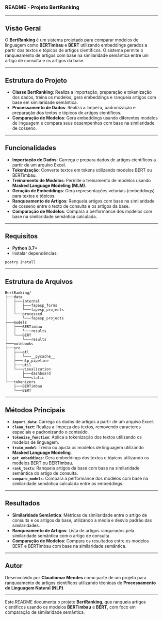 ### README - Projeto BertRanking

---

## Visão Geral

O **BertRanking** é um sistema projetado para comparar modelos de linguagem como **BERTimbau** e **BERT** utilizando embeddings gerados a partir dos textos e tópicos de artigos científicos. O sistema permite o ranqueamento de artigos com base na similaridade semântica entre um artigo de consulta e os artigos da base.

---

## Estrutura do Projeto

- **Classe BertRanking**: Realiza a importação, preparação e tokenização dos dados, treina os modelos, gera embeddings e ranqueia artigos com base em similaridade semântica.
- **Processamento de Dados**: Realiza a limpeza, padronização e preparação dos textos e tópicos de artigos científicos.
- **Comparação de Modelos**: Gera embeddings usando diferentes modelos de linguagem e compara seus desempenhos com base na similaridade de cosseno.

---

## Funcionalidades

- **Importação de Dados**: Carrega e prepara dados de artigos científicos a partir de um arquivo Excel.
- **Tokenização**: Converte textos em tokens utilizando modelos BERT ou BERTimbau.
- **Treinamento de Modelos**: Permite o treinamento de modelos usando **Masked Language Modeling (MLM)**.
- **Geração de Embeddings**: Gera representações vetoriais (embeddings) para textos e tópicos.
- **Ranqueamento de Artigos**: Ranqueia artigos com base na similaridade de cosseno entre o texto de consulta e os artigos da base.
- **Comparação de Modelos**: Compara a performance dos modelos com base na similaridade semântica calculada.

---

## Requisitos

- **Python 3.7+**
- Instalar dependências:

```bash
poetry install
```

---

## Estrutura de Arquivos

```
BertRanking/
├───data
│   ├───internal
│   │   ├───fapesp_forms
│   │   └───fapesp_projects
│   └───processed
│       └───fapesp_projects
├───models
│   ├───BERTimbau
│   │   └───results
│   └───BERT
│       └───results
├───notebooks
├───src
│   ├───etl
│   │   └───__pycache__
│   ├───nlp_pipeline
│   ├───util
│   └───visualization
│       ├───dashboard
│       └───static
└───tokenizers
    ├───BERTimbau
    └───BERT
```

---

## Métodos Principais

- **`import_data`**: Carrega os dados de artigos a partir de um arquivo Excel.
- **`clean_text`**: Realiza a limpeza dos textos, removendo caracteres especiais e padronizando o conteúdo.
- **`tokenize_function`**: Aplica a tokenização dos textos utilizando os modelos de linguagem.
- **`train_model`**: Treina ou ajusta os modelos de linguagem utilizando **Masked Language Modeling**.
- **`get_embeddings`**: Gera embeddings dos textos e tópicos utilizando os modelos BERT ou BERTimbau.
- **`rank_texts`**: Ranqueia artigos da base com base na similaridade semântica do artigo de consulta.
- **`compare_models`**: Compara a performance dos modelos com base na similaridade semântica calculada entre os embeddings.

---

## Resultados

- **Similaridade Semântica**: Métricas de similaridade entre o artigo de consulta e os artigos da base, utilizando a média e desvio padrão das similaridades.
- **Ranqueamento de Artigos**: Lista de artigos ranqueados pela similaridade semântica com o artigo de consulta.
- **Comparação de Modelos**: Compara os resultados entre os modelos BERT e BERTimbau com base na similaridade semântica.

---

## Autor

Desenvolvido por **Claudiomar Mendes** como parte de um projeto para ranqueamento de artigos científicos utilizando técnicas de **Processamento de Linguagem Natural (NLP)**.

---

Este README documenta o projeto **BertRanking**, que ranqueia artigos científicos usando os modelos **BERTimbau** e **BERT**, com foco em comparação de similaridade semântica.
